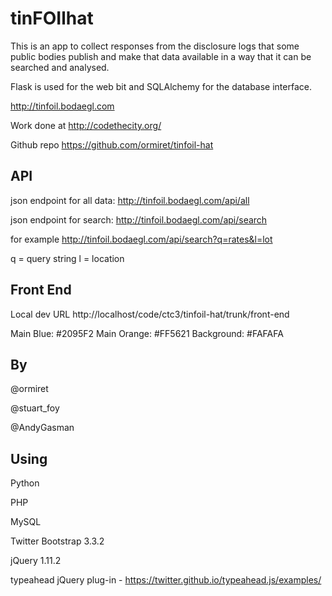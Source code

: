 # tinFOIlhat

This is an app to collect responses from the disclosure logs that some public bodies publish and make that data available in a way that it can be searched and analysed. 

Flask is used for the web bit and SQLAlchemy for the database interface. 

http://tinfoil.bodaegl.com

Work done at http://codethecity.org/

Github repo https://github.com/ormiret/tinfoil-hat

## API

json endpoint for all data: http://tinfoil.bodaegl.com/api/all

json endpoint for search: http://tinfoil.bodaegl.com/api/search

for example http://tinfoil.bodaegl.com/api/search?q=rates&l=lot

q = query string
l = location

## Front End

Local dev URL http://localhost/code/ctc3/tinfoil-hat/trunk/front-end

Main Blue: #2095F2
Main Orange: #FF5621
Background: #FAFAFA 


## By

@ormiret

@stuart_foy

@AndyGasman

## Using

Python

PHP

MySQL

Twitter Bootstrap 3.3.2

jQuery 1.11.2

typeahead jQuery plug-in - https://twitter.github.io/typeahead.js/examples/














